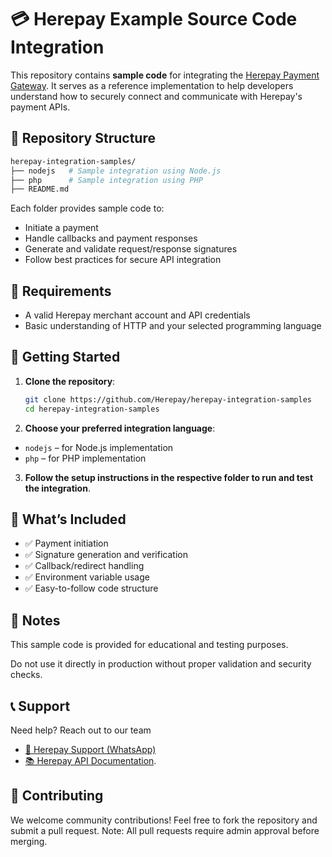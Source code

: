 # 💳 Herepay Example Source Code Integration

This repository contains **sample code** for integrating the [Herepay Payment Gateway](https://www.herepay.org). It serves as a reference implementation to help developers understand how to securely connect and communicate with Herepay's payment APIs.

## 📁 Repository Structure
```bash
herepay-integration-samples/
├── nodejs   # Sample integration using Node.js
├── php      # Sample integration using PHP
├── README.md   
```

Each folder provides sample code to:
- Initiate a payment
- Handle callbacks and payment responses
- Generate and validate request/response signatures
- Follow best practices for secure API integration

## 🧰 Requirements

- A valid Herepay merchant account and API credentials
- Basic understanding of HTTP and your selected programming language

## 🚀 Getting Started

1. **Clone the repository**:
   ```bash
   git clone https://github.com/Herepay/herepay-integration-samples
   cd herepay-integration-samples
   ```
2. **Choose your preferred integration language**:

  - ```nodejs``` – for Node.js implementation
  - ```php``` – for PHP implementation

3. **Follow the setup instructions in the respective folder to run and test the integration**.

   
## 🧪 What’s Included

- ✅ Payment initiation 
- ✅ Signature generation and verification
- ✅ Callback/redirect handling
- ✅ Environment variable usage
- ✅ Easy-to-follow code structure

## 📌 Notes
This sample code is provided for educational and testing purposes.

Do not use it directly in production without proper validation and security checks.

## 📞 Support
Need help? Reach out to our team 
- [💬 Herepay Support (WhatsApp)](https://wa.me/601151404297)
- [📚 Herepay API Documentation](https://herepay.readme.io).

## 🤝 Contributing
We welcome community contributions! Feel free to fork the repository and submit a pull request.
Note: All pull requests require admin approval before merging.


